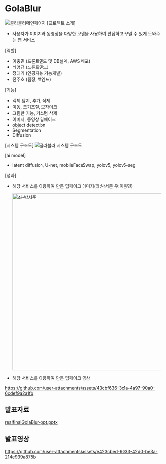 # GolaBlur
![골라블러메인페이지](https://github.com/user-attachments/assets/21565fb9-eaa1-42ca-b27c-b5e69f71d277)
[프로젝트 소개] 

- 사용자가 이미지와 동영상을 다양한 모델을 사용하여 편집하고 꾸밀 수 있게 도와주는 웹 서비스

[역할] 

- 이충민 (프론트엔드 및 DB설계, AWS 배포)
- 최영규 (프론트엔드)
- 정대기 (인공지능 기능개발)
- 전주호 (팀장, 백엔드)

[기능] 

- 객체 탐지, 추가, 삭제
- 이동, 크기조절, 모자이크
- 그림판 기능, 커스텀 삭제
- 이미지, 동영상 딥페이크
- object detection
- Segmentation
- Diffusion

[시스템 구조도]
![골라블러 시스템 구조도](https://github.com/user-attachments/assets/4ace551c-1db5-49b1-95b0-9ce0b4e5f083)

[ai model]

- latent diffusion, U-net, mobileFaceSwap, yolov5, yolov5-seg

[성과] 

- 해당 서비스를 이용하여 만든 딥페이크 이미지(좌:박서준 우:이충민)
    
    <img width="571" alt="좌-박서준" src="https://github.com/user-attachments/assets/b38b8314-26ed-419b-a7e7-08d393b2720d">

    
- 해당 서비스를 이용하여 만든 딥페이크 영상
    
    

https://github.com/user-attachments/assets/43cbf636-3c1a-4a97-90a0-6cdef9a2a1fb



## 발표자료
[realfinalGolaBlur-ppt.pptx](https://github.com/user-attachments/files/17377323/realfinalGolaBlur-ppt.pptx)


## 발표영상


https://github.com/user-attachments/assets/e423cbed-9033-42d0-be3a-214e939a875b



